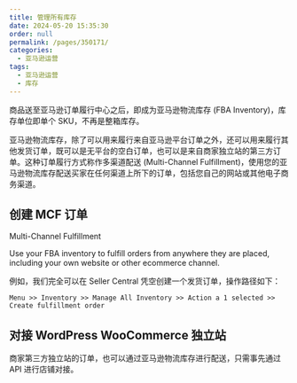 ```yaml
---
title: 管理所有库存
date: 2024-05-20 15:35:30
order: null
permalink: /pages/350171/
categories: 
  - 亚马逊运营
tags: 
  - 亚马逊运营
  - 库存
---
```


商品送至亚马逊订单履行中心之后，即成为亚马逊物流库存 (FBA Inventory)，库存单位即单个 SKU，不再是整箱库存。

亚马逊物流库存，除了可以用来履行来自亚马逊平台订单之外，还可以用来履行其他发货订单，既可以是无平台的空白订单，也可以是来自商家独立站的第三方订单。这种订单履行方式称作多渠道配送 (Multi-Channel Fulfillment)，使用您的亚马逊物流库存配送买家在任何渠道上所下的订单，包括您自己的网站或其他电子商务渠道。

## 创建 MCF 订单

Multi-Channel Fulfillment

Use your FBA inventory to fulfill orders from anywhere they are placed, including your own website or other ecommerce channel.

例如，我们完全可以在 Seller Central 凭空创建一个发货订单，操作路径如下：

`Menu >> Inventory >> Manage All Inventory >> Action a 1 selected >> Create fulfillment order`

## 对接 WordPress WooCommerce 独立站

商家第三方独立站的订单，也可以通过亚马逊物流库存进行配送，只需事先通过 API 进行店铺对接。

